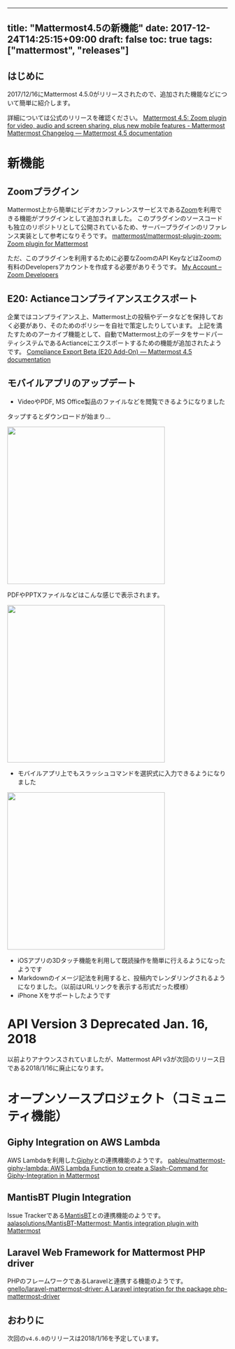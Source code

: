
---
title: "Mattermost4.5の新機能"
date: 2017-12-24T14:25:15+09:00
draft: false
toc: true
tags: ["mattermost", "releases"]
---

## はじめに

2017/12/16にMattermost 4.5.0がリリースされたので、追加された機能などについて簡単に紹介します。

詳細については公式のリリースを確認ください。
[Mattermost 4.5: Zoom plugin for video, audio and screen sharing, plus new mobile features - Mattermost](https://about.mattermost.com/blog/mattermost-4-5/)
[Mattermost Changelog — Mattermost 4.5 documentation](https://docs.mattermost.com/administration/changelog.html#release-v4-5)

# 新機能

## Zoomプラグイン

Mattermost上から簡単にビデオカンファレンスサービスである[Zoom](https://zoom.us/)を利用できる機能がプラグインとして追加されました。
このプラグインのソースコードも独立のリポジトリとして公開されているため、サーバープラグインのリファレンス実装として参考になりそうです。
[mattermost/mattermost-plugin-zoom: Zoom plugin for Mattermost](https://github.com/mattermost/mattermost-plugin-zoom)

ただ、このプラグインを利用するために必要なZoomのAPI KeyなどはZoomの有料のDevelopersアカウントを作成する必要がありそうです。
[My Account – Zoom Developers](https://developer.zoom.us/me/)

## E20: Actianceコンプライアンスエクスポート

企業ではコンプライアンス上、Mattermost上の投稿やデータなどを保持しておく必要があり、そのためのポリシーを自社で策定したりしています。
上記を満たすためのアーカイブ機能として、自動でMattermost上のデータをサードパーティシステムであるActianceにエクスポートするための機能が追加されたようです。
[Compliance Export Beta (E20 Add-On) — Mattermost 4.5 documentation](https://docs.mattermost.com/administration/compliance-export.html)

## モバイルアプリのアップデート

* VideoやPDF, MS Office製品のファイルなどを閲覧できるようになりました

タップするとダウンロードが始まり...

<img src="https://qiita-image-store.s3.amazonaws.com/0/9891/19350852-b31a-39a2-7234-4c64d5f86a36.jpeg" height="360px">

PDFやPPTXファイルなどはこんな感じで表示されます。

<img src="https://qiita-image-store.s3.amazonaws.com/0/9891/f8546717-b6fc-9d39-15c7-9b481debeb4a.jpeg" height="360px">

* モバイルアプリ上でもスラッシュコマンドを選択式に入力できるようになりました
<img src="https://qiita-image-store.s3.amazonaws.com/0/9891/f21f9ec2-f11a-0c41-660b-a8064b6a2aa9.jpeg" height="360px">

* iOSアプリの3Dタッチ機能を利用して既読操作を簡単に行えるようになったようです
* Markdownのイメージ記法を利用すると、投稿内でレンダリングされるようになりました。（以前はURLリンクを表示する形式だった模様）
* iPhone Xをサポートしたようです

# API Version 3 Deprecated Jan. 16, 2018

以前よりアナウンスされていましたが、Mattermost API v3が次回のリリース日である2018/1/16に廃止になります。

# オープンソースプロジェクト（コミュニティ機能）

## Giphy Integration on AWS Lambda

AWS Lambdaを利用した[Giphy](https://giphy.com)との連携機能のようです。
[pableu/mattermost-giphy-lambda: AWS Lambda Function to create a Slash-Command for Giphy-Integration in Mattermost](https://github.com/pableu/mattermost-giphy-lambda)

## MantisBT Plugin Integration

Issue Trackerである[MantisBT](http://www.mantisbt.org)との連携機能のようです。
[aalasolutions/MantisBT-Mattermost: Mantis integration plugin with Mattermost](https://github.com/aalasolutions/MantisBT-Mattermost)

## Laravel Web Framework for Mattermost PHP driver

PHPのフレームワークであるLaravelと連携する機能のようです。
[gnello/laravel-mattermost-driver: A Laravel integration for the package php-mattermost-driver](https://github.com/gnello/laravel-mattermost-driver)


## おわりに

次回の`v4.6.0`のリリースは2018/1/16を予定しています。

